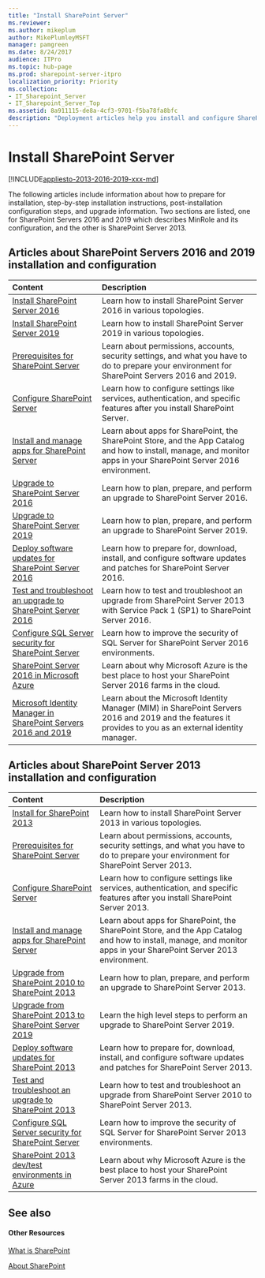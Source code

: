 ```yaml
---
title: "Install SharePoint Server"
ms.reviewer: 
ms.author: mikeplum
author: MikePlumleyMSFT
manager: pamgreen
ms.date: 8/24/2017
audience: ITPro
ms.topic: hub-page
ms.prod: sharepoint-server-itpro
localization_priority: Priority
ms.collection:
- IT_Sharepoint_Server
- IT_Sharepoint_Server_Top
ms.assetid: 8a911115-de8a-4cf3-9701-f5ba78fa8bfc
description: "Deployment articles help you install and configure SharePoint Server and upgrade from earlier versions."
---
```


# Install SharePoint Server

[!INCLUDE[appliesto-2013-2016-2019-xxx-md](../includes/appliesto-2013-2016-2019-xxx-md.md)] 
  
The following articles include information about how to prepare for installation, step-by-step installation instructions, post-installation configuration steps, and upgrade information. Two sections are listed, one for SharePoint Servers 2016 and 2019 which describes MinRole and its configuration, and the other is SharePoint Server 2013.
  
## Articles about SharePoint Servers 2016 and 2019 installation and configuration

  
|**Content**|**Description**|
|:-----|:-----|
|[Install SharePoint Server 2016](install-for-sharepoint-server-2016.md) <br/> |Learn how to install SharePoint Server 2016 in various topologies.  <br/> |
|[Install SharePoint Server 2019](install-for-sharepoint-server-2019.md) <br/> |Learn how to install SharePoint Server 2019 in various topologies.  <br/>|
|[Prerequisites for SharePoint Server](prerequisites-0.md) <br/> |Learn about permissions, accounts, security settings, and what you have to do to prepare your environment for SharePoint Servers 2016 and 2019.  <br/> |
|[Configure SharePoint Server](configure.md) <br/> |Learn how to configure settings like services, authentication, and specific features after you install SharePoint Server.  <br/> |
|[Install and manage apps for SharePoint Server](../administration/install-and-manage-apps-for-sharepoint-server.md) <br/> |Learn about apps for SharePoint, the SharePoint Store, and the App Catalog and how to install, manage, and monitor apps in your SharePoint Server 2016 environment.  <br/> |
|[Upgrade to SharePoint Server 2016](../upgrade-and-update/upgrade-to-sharepoint-server-2016.md) <br/> |Learn how to plan, prepare, and perform an upgrade to SharePoint Server 2016.  <br/> |
|[Upgrade to SharePoint Server 2019](../upgrade-and-update/upgrade-to-sharepoint-server-2019.md) <br/> |Learn how to plan, prepare, and perform an upgrade to SharePoint Server 2019.  <br/> |
|[Deploy software updates for SharePoint Server 2016](../upgrade-and-update/deploy-updates-for-sharepoint-server-2016.md) <br/> |Learn how to prepare for, download, install, and configure software updates and patches for SharePoint Server 2016.  <br/> |
|[Test and troubleshoot an upgrade to SharePoint Server 2016](../upgrade-and-update/test-and-troubleshoot-an-upgrade.md) <br/> |Learn how to test and troubleshoot an upgrade from SharePoint Server 2013 with Service Pack 1 (SP1) to SharePoint Server 2016.  <br/> |
|[Configure SQL Server security for SharePoint Server](../security-for-sharepoint-server/configure-sql-server-security-for-sharepoint-environments.md) <br/> |Learn how to improve the security of SQL Server for SharePoint Server 2016 environments.  <br/> |
|[SharePoint Server 2016 in Microsoft Azure](../administration/sharepoint-server-2016-in-microsoft-azure.md) <br/> |Learn about why Microsoft Azure is the best place to host your SharePoint Server 2016 farms in the cloud.  <br/> |
|[Microsoft Identity Manager in SharePoint Servers 2016 and 2019](../administration/microsoft-identity-manager-in-sharepoint-server-2016.md) <br/> |Learn about the Microsoft Identity Manager (MIM) in SharePoint Servers 2016 and 2019 and the features it provides to you as an external identity manager.  <br/> |
   
## Articles about SharePoint Server 2013 installation and configuration

  
|**Content**|**Description**|
|:-----|:-----|
|[Install for SharePoint 2013](install-for-sharepoint-2013.md) <br/> |Learn how to install SharePoint Server 2013 in various topologies.  <br/> |
|[Prerequisites for SharePoint Server](prerequisites-0.md) <br/> |Learn about permissions, accounts, security settings, and what you have to do to prepare your environment for SharePoint Server 2013.  <br/> |
|[Configure SharePoint Server](configure.md) <br/> |Learn how to configure settings like services, authentication, and specific features after you install SharePoint Server 2013.  <br/> |
|[Install and manage apps for SharePoint Server](../administration/install-and-manage-apps-for-sharepoint-server.md) <br/> |Learn about apps for SharePoint, the SharePoint Store, and the App Catalog and how to install, manage, and monitor apps in your SharePoint Server 2013 environment.  <br/> |
|[Upgrade from SharePoint 2010 to SharePoint 2013](../upgrade-and-update/upgrade-from-sharepoint-2010-to-sharepoint-2013.md) <br/> |Learn how to plan, prepare, and perform an upgrade to SharePoint Server 2013.  <br/> |
|[Upgrade from SharePoint 2013 to SharePoint Server 2019](../upgrade-and-update/Upgrade-from-SharePoint2013-to-SharePointServer-2019.md) <br/> |Learn the high level steps to perform an upgrade to SharePoint Server 2019.  <br/> |
|[Deploy software updates for SharePoint 2013](../upgrade-and-update/deploy-software-updates-for-sharepoint-2013.md) <br/> |Learn how to prepare for, download, install, and configure software updates and patches for SharePoint Server 2013.  <br/> |
|[Test and troubleshoot an upgrade to SharePoint 2013](../upgrade-and-update/test-and-troubleshoot-an-upgrade-0.md) <br/> |Learn how to test and troubleshoot an upgrade from SharePoint Server 2010 to SharePoint Server 2013.  <br/> |
|[Configure SQL Server security for SharePoint Server](../security-for-sharepoint-server/configure-sql-server-security-for-sharepoint-environments.md) <br/> |Learn how to improve the security of SQL Server for SharePoint Server 2013 environments.  <br/> |
|[SharePoint 2013 dev/test environments in Azure](../administration/sharepoint-2013-dev-test-environments-in-azure.md) <br/> |Learn about why Microsoft Azure is the best place to host your SharePoint Server 2013 farms in the cloud.  <br/> |
   
## See also

#### Other Resources

[What is SharePoint](https://support.office.com/en-us/article/What-is-SharePoint-97b915e6-651b-43b2-827d-fb25777f446f)
  
[About SharePoint](https://dev.office.com/sharepoint)


